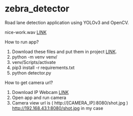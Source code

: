 # zebra_detector
Road lane detection application using YOLOv3 and OpenCV.


nice-work.wav [LINK](https://www.pacdv.com/sounds/voices-3.html)

How to run app?

1. Download these files and put them in project [LINK](https://drive.google.com/drive/folders/1cE6tR0e7esXaPt3FZxkFV5941W0T6ugl?usp=sharing).
2. python -m venv venv/
3. venv/Scripts/activate
4. pip3 install -r requirements.txt
5. python detector.py


How to get camera url?

1. Download IP Webcam [LINK](https://play.google.com/store/apps/details?id=com.pas.webcam&hl=pl&gl=US)
2. Open app and run camera
3. Camera view url is ( http://[CAMERA_IP]:8080/shot.jpg ) http://192.168.43.1:8080/shot.jpg in my case

